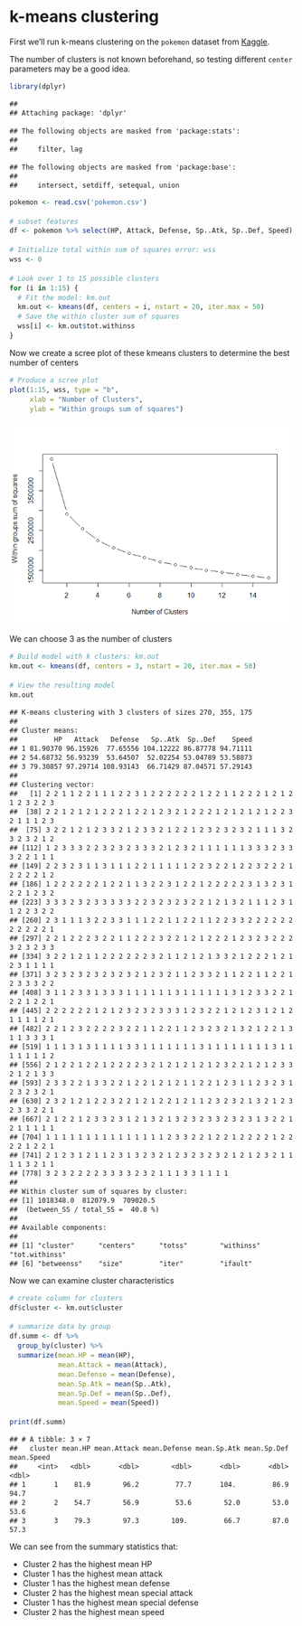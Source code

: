 k-means clustering
================

First we’ll run k-means clustering on the `pokemon` dataset from
[Kaggle](https://www.kaggle.com/datasets/abcsds/pokemon?resource=download).

The number of clusters is not known beforehand, so testing different
`center` parameters may be a good idea.

``` r
library(dplyr)
```

    ## 
    ## Attaching package: 'dplyr'

    ## The following objects are masked from 'package:stats':
    ## 
    ##     filter, lag

    ## The following objects are masked from 'package:base':
    ## 
    ##     intersect, setdiff, setequal, union

``` r
pokemon <- read.csv('pokemon.csv')

# subset features
df <- pokemon %>% select(HP, Attack, Defense, Sp..Atk, Sp..Def, Speed)

# Initialize total within sum of squares error: wss
wss <- 0

# Look over 1 to 15 possible clusters
for (i in 1:15) {
  # Fit the model: km.out
  km.out <- kmeans(df, centers = i, nstart = 20, iter.max = 50)
  # Save the within cluster sum of squares
  wss[i] <- km.out$tot.withinss
}
```

Now we create a scree plot of these kmeans clusters to determine the
best number of centers

``` r
# Produce a scree plot
plot(1:15, wss, type = "b", 
     xlab = "Number of Clusters", 
     ylab = "Within groups sum of squares")
```

![](kmeans_clustering_files/figure-gfm/unnamed-chunk-2-1.png)<!-- -->

We can choose 3 as the number of clusters

``` r
# Build model with k clusters: km.out
km.out <- kmeans(df, centers = 3, nstart = 20, iter.max = 50)

# View the resulting model
km.out
```

    ## K-means clustering with 3 clusters of sizes 270, 355, 175
    ## 
    ## Cluster means:
    ##         HP   Attack   Defense   Sp..Atk  Sp..Def    Speed
    ## 1 81.90370 96.15926  77.65556 104.12222 86.87778 94.71111
    ## 2 54.68732 56.93239  53.64507  52.02254 53.04789 53.58873
    ## 3 79.30857 97.29714 108.93143  66.71429 87.04571 57.29143
    ## 
    ## Clustering vector:
    ##   [1] 2 2 1 1 2 2 1 1 1 2 2 3 1 2 2 2 2 2 2 1 2 2 1 1 2 2 2 1 2 1 2 1 2 3 2 2 3
    ##  [38] 2 2 1 2 1 2 1 2 2 2 1 2 2 1 2 3 2 1 2 2 2 1 2 1 2 1 2 1 2 2 3 2 1 1 1 2 3
    ##  [75] 3 2 2 1 2 1 2 3 3 2 1 2 3 3 2 1 2 2 1 2 3 2 3 2 3 2 1 1 1 3 2 3 2 3 2 1 2
    ## [112] 1 2 3 3 3 2 2 3 2 3 2 3 3 3 2 1 2 3 2 1 1 1 1 1 1 3 3 3 2 3 3 3 2 2 1 1 1
    ## [149] 2 2 3 2 3 1 1 3 1 1 1 2 2 1 1 1 1 1 2 2 3 2 2 1 2 2 3 2 2 2 1 2 2 2 2 1 2
    ## [186] 1 2 2 2 2 2 2 1 2 2 1 1 3 2 2 3 1 2 2 1 2 2 2 2 2 3 1 3 2 3 1 2 2 1 2 3 2
    ## [223] 3 3 3 2 3 2 3 3 3 3 3 2 2 3 2 3 2 3 2 2 1 2 1 3 2 1 1 1 2 3 1 1 2 2 3 2 2
    ## [260] 2 3 1 1 1 3 2 2 3 3 1 1 1 2 2 1 1 2 2 1 1 2 2 3 3 2 2 2 2 2 2 2 2 2 2 2 1
    ## [297] 2 2 1 2 2 2 3 2 2 1 1 2 2 2 3 2 2 1 2 1 2 2 2 1 2 3 2 3 2 2 2 3 2 3 2 3 3
    ## [334] 3 2 2 1 2 1 1 2 2 2 2 2 2 3 2 1 1 2 1 2 1 3 3 2 1 2 2 2 1 2 1 2 3 1 1 1 1
    ## [371] 3 2 3 2 3 2 3 2 3 2 3 2 1 2 3 2 1 1 2 3 3 2 1 1 2 2 1 1 2 2 1 2 3 3 3 2 2
    ## [408] 3 1 1 2 3 3 1 3 3 3 1 1 1 1 1 1 3 1 1 1 1 1 1 3 1 2 3 3 2 2 1 2 2 1 2 2 1
    ## [445] 2 2 2 2 2 2 1 2 1 2 3 2 3 2 3 3 3 1 2 3 2 2 1 2 1 2 3 1 2 1 2 1 1 1 1 2 1
    ## [482] 2 2 1 2 3 2 2 2 2 3 2 2 1 1 2 2 1 1 2 3 2 3 2 1 3 2 1 2 2 1 3 1 1 3 3 3 1
    ## [519] 1 1 1 3 1 3 1 1 1 1 3 3 1 1 1 1 1 1 1 3 1 1 1 1 1 1 1 1 3 1 1 1 1 1 1 1 2
    ## [556] 2 1 2 2 1 2 2 1 2 2 2 2 3 2 1 2 1 2 1 2 1 2 3 2 2 1 2 1 2 3 3 2 1 2 1 3 3
    ## [593] 2 3 3 2 2 1 3 3 2 2 1 2 2 1 2 1 2 1 1 2 2 1 2 3 1 1 2 3 2 3 1 2 3 2 3 2 1
    ## [630] 2 3 2 1 2 1 2 2 3 2 2 1 2 1 2 2 1 2 1 1 2 3 2 3 2 1 3 2 1 2 3 2 3 3 2 2 1
    ## [667] 2 1 2 2 1 2 3 3 2 3 1 2 1 3 2 1 3 2 3 2 3 3 2 3 2 3 1 3 2 2 1 2 1 1 1 1 1
    ## [704] 1 1 1 1 1 1 1 1 1 1 1 1 1 1 1 2 3 3 2 2 1 2 2 1 2 2 2 2 1 2 2 2 2 1 2 2 1
    ## [741] 2 1 2 3 1 2 1 1 2 3 1 3 2 3 2 1 2 3 2 3 2 3 2 1 2 1 2 3 2 1 1 1 1 3 2 1 1
    ## [778] 3 2 3 2 2 2 2 3 3 3 3 2 3 2 1 1 1 3 3 1 1 1 1
    ## 
    ## Within cluster sum of squares by cluster:
    ## [1] 1018348.0  812079.9  709020.5
    ##  (between_SS / total_SS =  40.8 %)
    ## 
    ## Available components:
    ## 
    ## [1] "cluster"      "centers"      "totss"        "withinss"     "tot.withinss"
    ## [6] "betweenss"    "size"         "iter"         "ifault"

Now we can examine cluster characteristics

``` r
# create column for clusters
df$cluster <- km.out$cluster

# summarize data by group
df.summ <- df %>%
  group_by(cluster) %>%
  summarize(mean.HP = mean(HP),
            mean.Attack = mean(Attack),
            mean.Defense = mean(Defense),
            mean.Sp.Atk = mean(Sp..Atk),
            mean.Sp.Def = mean(Sp..Def),
            mean.Speed = mean(Speed))

print(df.summ)
```

    ## # A tibble: 3 × 7
    ##   cluster mean.HP mean.Attack mean.Defense mean.Sp.Atk mean.Sp.Def mean.Speed
    ##     <int>   <dbl>       <dbl>        <dbl>       <dbl>       <dbl>      <dbl>
    ## 1       1    81.9        96.2         77.7       104.         86.9       94.7
    ## 2       2    54.7        56.9         53.6        52.0        53.0       53.6
    ## 3       3    79.3        97.3        109.         66.7        87.0       57.3

We can see from the summary statistics that:

- Cluster 2 has the highest mean HP
- Cluster 1 has the highest mean attack
- Cluster 1 has the highest mean defense
- Cluster 2 has the highest mean special attack
- Cluster 1 has the highest mean special defense
- Cluster 2 has the highest mean speed
